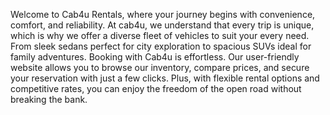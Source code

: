 Welcome to Cab4u Rentals, where your journey begins with convenience, comfort, and reliability.
At cab4u, we understand that every trip is unique, which is why we offer a diverse fleet of vehicles to suit your every need. From sleek sedans perfect for city exploration to spacious SUVs ideal for family adventures.
Booking with Cab4u is effortless. Our user-friendly website allows you to browse our inventory, compare prices, and secure your reservation with just a few clicks. Plus, with flexible rental options and competitive rates, you can enjoy the freedom of the open road without breaking the bank.
